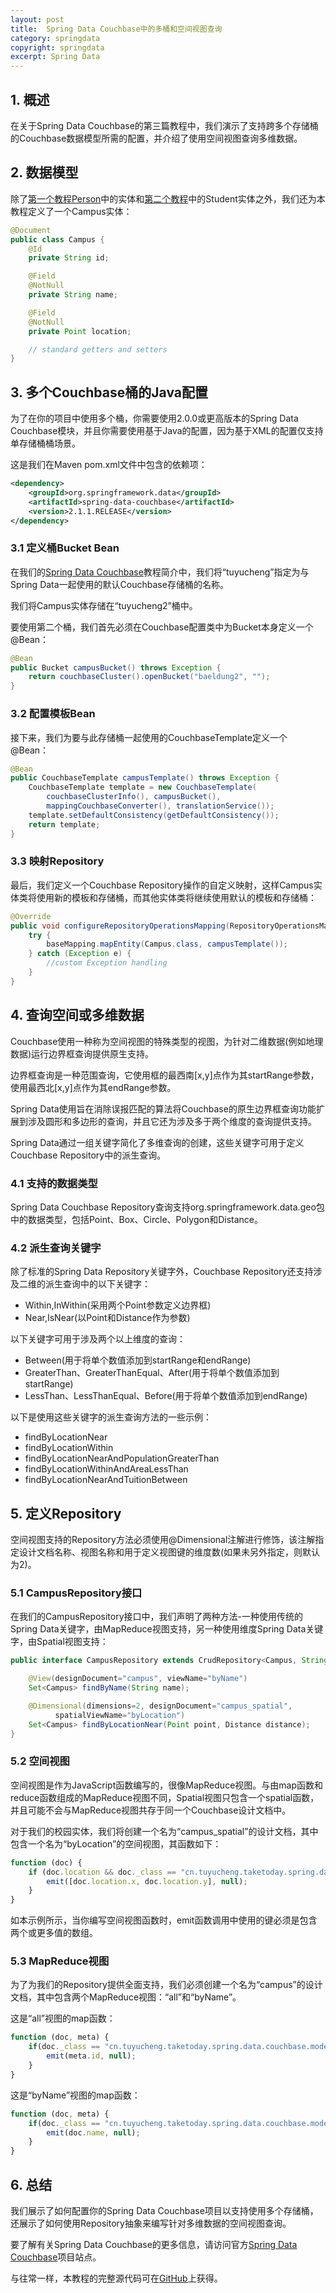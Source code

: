 ```yaml
---
layout: post
title:  Spring Data Couchbase中的多桶和空间视图查询
category: springdata
copyright: springdata
excerpt: Spring Data
---
```


## 1. 概述

在关于Spring Data Couchbase的第三篇教程中，我们演示了支持跨多个存储桶的Couchbase数据模型所需的配置，并介绍了使用空间视图查询多维数据。

## 2. 数据模型

除了[第一个教程Person](https://www.baeldung.com/spring-data-couchbase)中的实体和[第二个教程](https://www.baeldung.com/entity-validation-locking-and-query-consistency-in-spring-data-couchbase)中的Student实体之外，我们还为本教程定义了一个Campus实体：

```java
@Document
public class Campus {
    @Id
    private String id;

    @Field
    @NotNull
    private String name;

    @Field
    @NotNull
    private Point location;

    // standard getters and setters
}
```

## 3. 多个Couchbase桶的Java配置

为了在你的项目中使用多个桶，你需要使用2.0.0或更高版本的Spring Data Couchbase模块，并且你需要使用基于Java的配置，因为基于XML的配置仅支持单存储桶桶场景。

这是我们在Maven pom.xml文件中包含的依赖项：

```xml
<dependency>
    <groupId>org.springframework.data</groupId>
    <artifactId>spring-data-couchbase</artifactId>
    <version>2.1.1.RELEASE</version>
</dependency>
```

### 3.1 定义桶Bucket Bean

在我们的[Spring Data Couchbase](https://www.baeldung.com/spring-data-couchbase)教程简介中，我们将“tuyucheng”指定为与Spring Data一起使用的默认Couchbase存储桶的名称。

我们将Campus实体存储在“tuyucheng2”桶中。

要使用第二个桶，我们首先必须在Couchbase配置类中为Bucket本身定义一个@Bean：

```java
@Bean
public Bucket campusBucket() throws Exception {
    return couchbaseCluster().openBucket("baeldung2", "");
}
```

### 3.2 配置模板Bean

接下来，我们为要与此存储桶一起使用的CouchbaseTemplate定义一个@Bean：

```java
@Bean
public CouchbaseTemplate campusTemplate() throws Exception {
    CouchbaseTemplate template = new CouchbaseTemplate(
        couchbaseClusterInfo(), campusBucket(),
        mappingCouchbaseConverter(), translationService());
    template.setDefaultConsistency(getDefaultConsistency());
    return template;
}
```

### 3.3 映射Repository

最后，我们定义一个Couchbase Repository操作的自定义映射，这样Campus实体类将使用新的模板和存储桶，而其他实体类将继续使用默认的模板和存储桶：

```java
@Override
public void configureRepositoryOperationsMapping(RepositoryOperationsMapping baseMapping) {
    try {
        baseMapping.mapEntity(Campus.class, campusTemplate());
    } catch (Exception e) {
        //custom Exception handling
    }
}
```

## 4. 查询空间或多维数据

Couchbase使用一种称为空间视图的特殊类型的视图，为针对二维数据(例如地理数据)运行边界框查询提供原生支持。

边界框查询是一种范围查询，它使用框的最西南[x,y]点作为其startRange参数，使用最西北[x,y]点作为其endRange参数。

Spring Data使用旨在消除误报匹配的算法将Couchbase的原生边界框查询功能扩展到涉及圆形和多边形的查询，并且它还为涉及多于两个维度的查询提供支持。

Spring Data通过一组关键字简化了多维查询的创建，这些关键字可用于定义Couchbase Repository中的派生查询。

### 4.1 支持的数据类型

Spring Data Couchbase Repository查询支持org.springframework.data.geo包中的数据类型，包括Point、Box、Circle、Polygon和Distance。

### 4.2 派生查询关键字

除了标准的Spring Data Repository关键字外，Couchbase Repository还支持涉及二维的派生查询中的以下关键字：

- Within,InWithin(采用两个Point参数定义边界框)
- Near,IsNear(以Point和Distance作为参数)

以下关键字可用于涉及两个以上维度的查询：

- Between(用于将单个数值添加到startRange和endRange)
- GreaterThan、GreaterThanEqual、After(用于将单个数值添加到startRange)
- LessThan、LessThanEqual、Before(用于将单个数值添加到endRange)

以下是使用这些关键字的派生查询方法的一些示例：

- findByLocationNear
- findByLocationWithin
- findByLocationNearAndPopulationGreaterThan
- findByLocationWithinAndAreaLessThan
- findByLocationNearAndTuitionBetween

## 5. 定义Repository

空间视图支持的Repository方法必须使用@Dimensional注解进行修饰，该注解指定设计文档名称、视图名称和用于定义视图键的维度数(如果未另外指定，则默认为2)。

### 5.1 CampusRepository接口

在我们的CampusRepository接口中，我们声明了两种方法-一种使用传统的Spring Data关键字，由MapReduce视图支持，另一种使用维度Spring Data关键字，由Spatial视图支持：

```java
public interface CampusRepository extends CrudRepository<Campus, String> {

    @View(designDocument="campus", viewName="byName")
    Set<Campus> findByName(String name);

    @Dimensional(dimensions=2, designDocument="campus_spatial",
          spatialViewName="byLocation")
    Set<Campus> findByLocationNear(Point point, Distance distance);
}
```

### 5.2 空间视图

空间视图是作为JavaScript函数编写的，很像MapReduce视图。与由map函数和reduce函数组成的MapReduce视图不同，Spatial视图只包含一个spatial函数，并且可能不会与MapReduce视图共存于同一个Couchbase设计文档中。

对于我们的校园实体，我们将创建一个名为“campus_spatial”的设计文档，其中包含一个名为“byLocation”的空间视图，其函数如下：

```javascript
function (doc) {
    if (doc.location && doc._class == "cn.tuyucheng.taketoday.spring.data.couchbase.model.Campus") {
        emit([doc.location.x, doc.location.y], null);
    }
}
```

如本示例所示，当你编写空间视图函数时，emit函数调用中使用的键必须是包含两个或更多值的数组。

### 5.3 MapReduce视图

为了为我们的Repository提供全面支持，我们必须创建一个名为“campus”的设计文档，其中包含两个MapReduce视图：“all”和“byName”。

这是“all”视图的map函数：

```javascript
function (doc, meta) {
    if(doc._class == "cn.tuyucheng.taketoday.spring.data.couchbase.model.Campus") {    
        emit(meta.id, null);
    }
}
```

这是“byName”视图的map函数：

```javascript
function (doc, meta) {
    if(doc._class == "cn.tuyucheng.taketoday.spring.data.couchbase.model.Campus" && doc.name) {    
        emit(doc.name, null);
    }
}
```

## 6. 总结

我们展示了如何配置你的Spring Data Couchbase项目以支持使用多个存储桶，还展示了如何使用Repository抽象来编写针对多维数据的空间视图查询。

要了解有关Spring Data Couchbase的更多信息，请访问官方[Spring Data Couchbase](http://projects.spring.io/spring-data-couchbase/)项目站点。

与往常一样，本教程的完整源代码可在[GitHub](https://github.com/tuyucheng7/taketoday-tutorial4j/tree/master/spring-data-modules)上获得。